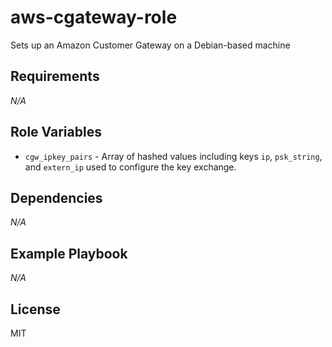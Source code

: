 aws-cgateway-role
=================

Sets up an Amazon Customer Gateway on a Debian-based machine

Requirements
------------

*N/A*

Role Variables
--------------

- `cgw_ipkey_pairs` - Array of hashed values including keys `ip`,
`psk_string`, and `extern_ip` used to configure the key exchange.

Dependencies
------------

*N/A*

Example Playbook
----------------

*N/A*

License
-------

MIT
